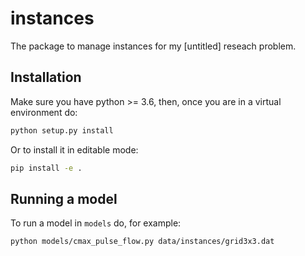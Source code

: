 # instances
The package to manage instances for my \[untitled\] reseach problem.

## Installation
Make sure you have python >= 3.6, then, once you are in a virtual environment do:

```bash
python setup.py install
```

Or to install it in editable mode:
```bash
pip install -e .
```

## Running a model

To run a model in `models` do, for example:

```bash
python models/cmax_pulse_flow.py data/instances/grid3x3.dat
```
